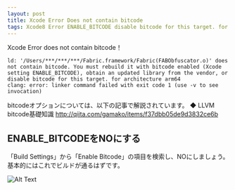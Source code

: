```yaml
---
layout: post
title: Xcode Error Does not contain bitcode
tags: Xcode8 Error ENABLE_BITCODE disable bitcode for this target. for architecture arm64
---
```



Xcode Error does not contain bitcode！

```
ld: '/Users/***/***/***/Fabric.framework/Fabric(FABObfuscator.o)' does not contain bitcode. You must rebuild it with bitcode enabled (Xcode setting ENABLE_BITCODE), obtain an updated library from the vendor, or disable bitcode for this target. for architecture arm64
clang: error: linker command failed with exit code 1 (use -v to see invocation)
```

bitcodeオプションについては、以下の記事で解説されています。
◆ LLVM bitcode基礎知識
http://qiita.com/gamako/items/f37dbb05de9d3832ce6b

## ENABLE_BITCODEをNOにする

「Build Settings」から「Enable Bitcode」の項目を検索し、NOにしましょう。
基本的にはこれでビルドが通るはずです。

![Alt Text](https://github.com/MMizogaki/blog-jekyll-now/blob/master/Resouce/2016-12-20-ENABLE_BITCODE.png) 
